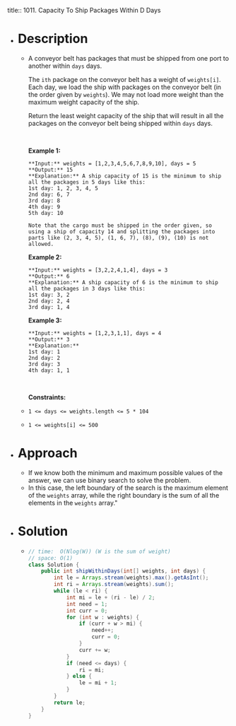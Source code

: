 title:: 1011. Capacity To Ship Packages Within D Days

- # Description
	- A conveyor belt has packages that must be shipped from one port to another within `days` days.
	  
	  The `ith` package on the conveyor belt has a weight of `weights[i]`. Each day, we load the ship with packages on the conveyor belt (in the order given by `weights`). We may not load more weight than the maximum weight capacity of the ship.
	  
	  Return the least weight capacity of the ship that will result in all the packages on the conveyor belt being shipped within `days` days.
	  
	   
	  
	  **Example 1:**
	  
	  ```
	  **Input:** weights = [1,2,3,4,5,6,7,8,9,10], days = 5
	  **Output:** 15
	  **Explanation:** A ship capacity of 15 is the minimum to ship all the packages in 5 days like this:
	  1st day: 1, 2, 3, 4, 5
	  2nd day: 6, 7
	  3rd day: 8
	  4th day: 9
	  5th day: 10
	  
	  Note that the cargo must be shipped in the order given, so using a ship of capacity 14 and splitting the packages into parts like (2, 3, 4, 5), (1, 6, 7), (8), (9), (10) is not allowed.
	  ```
	  
	  **Example 2:**
	  
	  ```
	  **Input:** weights = [3,2,2,4,1,4], days = 3
	  **Output:** 6
	  **Explanation:** A ship capacity of 6 is the minimum to ship all the packages in 3 days like this:
	  1st day: 3, 2
	  2nd day: 2, 4
	  3rd day: 1, 4
	  ```
	  
	  **Example 3:**
	  
	  ```
	  **Input:** weights = [1,2,3,1,1], days = 4
	  **Output:** 3
	  **Explanation:**
	  1st day: 1
	  2nd day: 2
	  3rd day: 3
	  4th day: 1, 1
	  ```
	  
	   
	  
	  **Constraints:**
	- `1 <= days <= weights.length <= 5 * 104`
	- `1 <= weights[i] <= 500`
- # Approach
	- If we know both the minimum and maximum possible values of the answer, we can use binary search to solve the problem.
	- In this case, the left boundary of the search is the maximum element of the `weights` array, while the right boundary is the sum of all the elements in the `weights` array."
- # Solution
	- ```java
	  // time:  O(Nlog(W)) (W is the sum of weight)
	  // space: O(1)
	  class Solution {
	      public int shipWithinDays(int[] weights, int days) {
	          int le = Arrays.stream(weights).max().getAsInt();
	          int ri = Arrays.stream(weights).sum();
	          while (le < ri) {
	              int mi = le + (ri - le) / 2;
	              int need = 1;
	              int curr = 0;
	              for (int w : weights) {
	                  if (curr + w > mi) {
	                      need++;
	                      curr = 0;
	                  }
	                  curr += w;
	              }
	              if (need <= days) {
	                  ri = mi;
	              } else {
	                  le = mi + 1;
	              }
	          }
	          return le;
	      }
	  }
	  ```